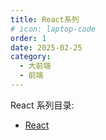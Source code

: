 ```yaml
---
title: React系列
# icon: laptop-code
order: 1
date: 2025-02-25
category:
  - 大前端
  - 前端
---
```


React 系列目录:

- [React](react.html)
